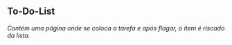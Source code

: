 ## To-Do-List

*Contém uma página onde se coloca a tarefa e após flagar, o item é riscado da lista.*